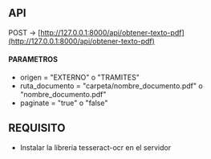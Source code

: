 

## API
POST -> [http://127.0.0.1:8000/api/obtener-texto-pdf](http://127.0.0.1:8000/api/obtener-texto-pdf)

#### PARAMETROS
- origen = "EXTERNO" o "TRAMITES"
- ruta_documento = "carpeta/nombre_documento.pdf" o "nombre_documento.pdf"
- paginate = "true" o "false"

## REQUISITO
- Instalar la libreria tesseract-ocr en el servidor
